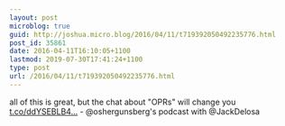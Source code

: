 ```yaml
---
layout: post
microblog: true
guid: http://joshua.micro.blog/2016/04/11/t719392050492235776.html
post_id: 35861
date: 2016-04-11T16:10:05+1100
lastmod: 2019-07-30T17:41:24+1100
type: post
url: /2016/04/11/t719392050492235776.html
---
```

all of this is great, but the chat about "OPRs" will change you [t.co/ddYSEBLB4...](https://t.co/ddYSEBLB4E) - @oshergunsberg's podcast with @JackDelosa
